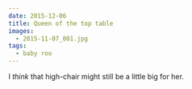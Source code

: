 ```yaml
---
date: 2015-12-06
title: Queen of the top table
images:
  - 2015-11-07_001.jpg
tags:
  - baby roo
---
```

I _think_ that high-chair might still be a little big for her.